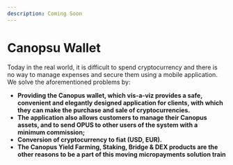 ```yaml
---
description: Coming Soon
---
```


# Canopsu Wallet

Today in the real world, it is difficult to spend cryptocurrency and there is no way to manage expenses and secure them using a mobile application. We solve the aforementioned problems by:

* **Providing the Canopus wallet, which vis-a-viz provides a safe, convenient and elegantly designed application for clients, with which they can make the purchase and sale of cryptocurrencies.** 
* **The application also allows customers to manage their Canopus assets, and to send OPUS to other users of the system with a minimum commission;** 
* **Conversion of cryptocurrency to fiat \(USD, EUR\).** 
* **The Canopus Yield Farming, Staking, Bridge & DEX products are the other reasons to be a part of this moving micropayments solution train**

